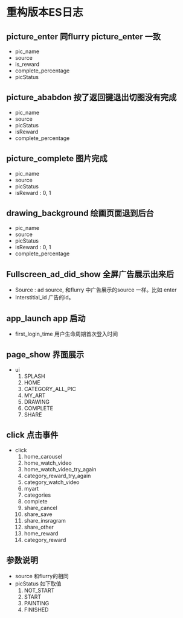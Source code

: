 
# 重构版本ES日志
## picture_enter 同flurry picture_enter 一致
* pic_name 
* source
* is_reward
* complete_percentage
* picStatus
## picture_ababdon 按了返回键退出切图没有完成
* pic_name
* source
* picStatus
* isReward
* complete_percentage

## picture_complete 图片完成
* pic_name
* source
* picStatus
* isReward : 0, 1

## drawing_background 绘画页面退到后台
* pic_name
* source
* picStatus
* isReward : 0, 1
* complete_percentage

## Fullscreen_ad_did_show 全屏广告展示出来后
* Source : ad source, 和flurry 中广告展示的source 一样。比如 enter
* Interstitial_id 广告的id。

## app_launch app 启动
* first_login_time 用户生命周期首次登入时间

## page_show 界面展示
* ui
  1. SPLASH
  2. HOME
  3. CATEGORY_ALL_PIC
  4. MY_ART
  5. DRAWING
  6. COMPLETE
  7. SHARE
  
## click 点击事件
* click
  1. home_carousel
  2. home_watch_video
  3. home_watch_video_try_again
  4. category_reward_try_again
  5. category_watch_video
  6. myart
  7. categories
  8. complete
  9. share_cancel
  10. share_save
  11. share_insragram
  12. share_other
  13. home_reward
  14. category_reward


## 参数说明
* source 和flurry的相同
* picStatus 如下取值
  1. NOT_START
  2. START
  3. PAINTING
  4. FINISHED